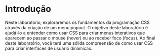# Introdução

Neste laboratório, exploraremos os fundamentos da programação CSS através da criação de um menu popout. O objetivo deste laboratório é ajudá-lo a entender como usar CSS para criar menus interativos que aparecem ao passar o mouse (hover) ou ao receber foco (focus). Ao final deste laboratório, você terá uma sólida compreensão de como usar CSS para criar interfaces de usuário dinâmicas.
